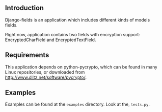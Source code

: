 Introduction
------------

Django-fields is an application which includes different kinds of models fields.

Right now, application contains two fields with encryption support:
EncryptedCharField and EncryptedTextField.

Requirements
-----------

This application depends on python-pycrypto, which can be found in many Linux
repositories, or downloaded from http://www.dlitz.net/software/pycrypto/.

Examples
--------

Examples can be found at the `examples` directory. Look at the, `tests.py`.

